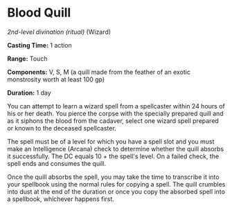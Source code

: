 # Blood Quill
*2nd-level divination (ritual)* (Wizard)

**Casting Time:** 1 action

**Range:** Touch

**Components:** V, S, M (a quill made from the feather of an exotic monstrosity worth at least 100 gp)

**Duration:** 1 day

You can attempt to learn a wizard spell from a spellcaster within 24 hours of his or her death. You pierce the corpse with the specially prepared quill and as it siphons the blood from the cadaver, select one wizard spell prepared or known to the deceased spellcaster.

The spell must be of a level for which you have a spell slot and you must make an Intelligence (Arcana) check to determine whether the quill absorbs it successfully. The DC equals 10 + the spell's level. On a failed check, the spell ends and consumes the quill.

Once the quill absorbs the spell, you may take the time to transcribe it into your spellbook using the normal rules for copying a spell. The quill crumbles into dust at the end of the duration or once you copy the absorbed spell into a spellbook, whichever happens first.
